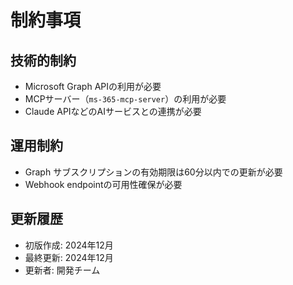# 制約事項

## 技術的制約

* Microsoft Graph APIの利用が必要
* MCPサーバー（`ms-365-mcp-server`）の利用が必要
* Claude APIなどのAIサービスとの連携が必要

## 運用制約

* Graph サブスクリプションの有効期限は60分以内での更新が必要
* Webhook endpointの可用性確保が必要

## 更新履歴

- 初版作成: 2024年12月
- 最終更新: 2024年12月
- 更新者: 開発チーム 